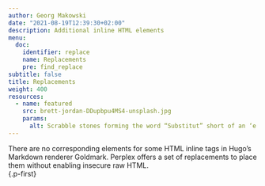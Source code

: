 ```yaml
---
author: Georg Makowski
date: "2021-08-19T12:39:30+02:00"
description: Additional inline HTML elements
menu:
  doc:
    identifier: replace
    name: Replacements
    pre: find_replace
subtitle: false
title: Replacements
weight: 400
resources:
  - name: featured
    src: brett-jordan-DDupbpu4MS4-unsplash.jpg
    params:
      alt: Scrabble stones forming the word “Substitut” short of an ‘e’
---
```


There are no corresponding elements for some HTML inline tags in Hugo’s Markdown renderer Goldmark. Perplex offers a set of replacements to place them without enabling insecure raw HTML.  
{.p-first} <!--more-->

